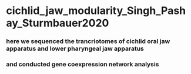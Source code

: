 # cichlid_jaw_modularity_Singh_Pashay_Sturmbauer2020
### here we sequenced the trancriotomes of cichlid oral jaw apparatus and lower pharyngeal jaw apparatus
### and conducted gene coexpression network analysis
